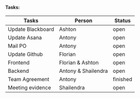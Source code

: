 #### Tasks:

| Tasks             | Person              | Status   |
| ----------------- | ------------------- | -------- |
| Update Blackboard | Ashton              | open     |
| Update Asana      | Antony              | open     |
| Mail PO           | Antony              | open     |
| Update Github     | Florian             | open     |
| Frontend          | Florian & Ashton    | open     |
| Backend           | Antony & Shailendra | open     |
| Team Agreement    | Antony              | finished |
| Meeting evidence  | Shailendra          | open     |
